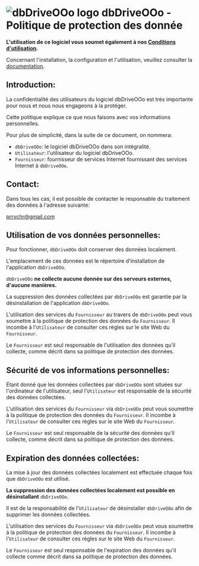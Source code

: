 # ![dbDriveOOo logo](https://prrvchr.github.io/dbDriveOOo/img/dbDriveOOo.png) dbDriveOOo - Politique de protection des donnée

**L'utilisation de ce logiciel vous soumet également à nos [Conditions d'utilisation](https://prrvchr.github.io/dbDriveOOo/source/dbDriveOOo/registration/TermsOfUse_fr).**

Concernant l'installation, la configuration et l'utilisation, veuillez consulter la [documentation](https://prrvchr.github.io/dbDriveOOo/README_fr).

## Introduction:

La confidentialité des utilisateurs du logiciel dbDriveOOo est très importante pour nous et nous nous engageons à la protéger.

Cette politique explique ce que nous faisons avec vos informations personnelles.

Pour plus de simplicité, dans la suite de ce document, on nommera:
- `dbDriveOOo`:  le logiciel dbDriveOOo dans son intégralité.
- `Utilisateur`: l'utilisateur du logiciel dbDriveOOo.
- `Fournisseur`: fournisseur de services Internet fournissant des services Internet à `dbDriveOOo`.

## Contact:

Dans tous les cas, il est possible de contacter le responsable du traitement des données à l'adresse suivante:

prrvchr@gmail.com

## Utilisation de vos données personnelles:

Pour fonctionner, `dbDriveOOo` doit conserver des données localement.

L'emplacement de ces données est le répertoire d'installation de l'application `dbDriveOOo`.

`dbDriveOOo` **ne collecte aucune donnée sur des serveurs externes, d'aucune manières.**

La suppression des données collectées par `dbDriveOOo` est garantie par la désinstallation de l'application `dbDriveOOo`.

L'utilisation des services du `Fournisseur` au travers de `dbDriveOOo` peut vous soumettre à la politique de protection des données du `Fournisseur`. Il incombe à l'`Utilisateur` de consulter ces règles sur le site Web du `Fournisseur`.

Le `Fournisseur` est seul responsable de l'utilisation des données qu'il collecte, comme décrit dans sa politique de protection des données.

## Sécurité de vos informations personnelles:

Étant donné que les données collectées par `dbDriveOOo` sont situées sur l'ordinateur de l'utilisateur, seul l'`Utilisateur` est responsable de la sécurité des données collectées.

L'utilisation des services du `Fournisseur` via `dbDriveOOo` peut vous soumettre à la politique de protection des données du `Fournisseur`. Il incombe à l'`Utilisateur` de consulter ces règles sur le site Web du `Fournisseur`.

Le `Fournisseur` est seul responsable de la sécurité des données qu'il collecte, comme décrit dans sa politique de protection des données.

## Expiration des données collectées:

La mise à jour des données collectées localement est effectuée chaque fois que `dbDriveOOo` est utilisé.

**La suppression des données collectées localement est possible en désinstallant** `dbDriveOOo`.

Il est de la responsabilité de l'`Utilisateur` de désinstaller `dbDriveOOo` afin de supprimer les données collectées.

L'utilisation des services du `Fournisseur` via `dbDriveOOo` peut vous soumettre à la politique de protection des données du `Fournisseur`. Il incombe à l'`Utilisateur` de consulter ces règles sur le site Web du `Fournisseur`.

Le `Fournisseur` est seul responsable de l'expiration des données qu'il collecte comme décrit dans sa politique de protection des données.
